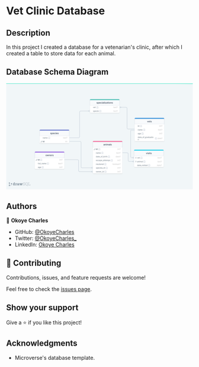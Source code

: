 # Vet Clinic Database

## Description

In this project I created a database for a vetenarian's clinic, after which I created a table to store data for each animal.

## Database Schema Diagram

![vet-clinic-schema](./images/vet-clinic-schema.png)

## Authors

👤 **Okoye Charles**

- GitHub: [@OkoyeCharles](https://github.com/OkoyeCharles)
- Twitter: [@OkoyeCharles_](https://twitter.com/OkoyeCharles_)
- LinkedIn: [Okoye Charles](https://www.linkedin.com/in/charles-k-okoye/)

## 🤝 Contributing

Contributions, issues, and feature requests are welcome!

Feel free to check the [issues page](https://github.com/OkoyeCharles/vet-clinic-database/issues).

## Show your support

Give a ⭐️ if you like this project!

## Acknowledgments

- Microverse's database template.
